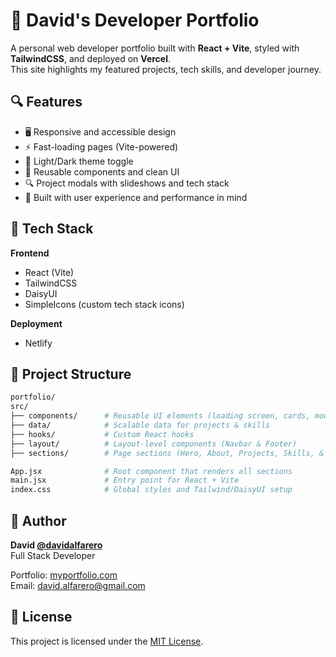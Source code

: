 # 💼 David's Developer Portfolio

A personal web developer portfolio built with **React + Vite**, styled with **TailwindCSS**, and deployed on **Vercel**.  
This site highlights my featured projects, tech skills, and developer journey.

## 🔍 Features

- 🖥️ Responsive and accessible design
- ⚡ Fast-loading pages (Vite-powered)
- 🎨 Light/Dark theme toggle
- 📁 Reusable components and clean UI
- 🔍 Project modals with slideshows and tech stack
- 🧠 Built with user experience and performance in mind

## 🚀 Tech Stack

**Frontend**

- React (Vite)
- TailwindCSS
- DaisyUI
- SimpleIcons (custom tech stack icons)

**Deployment**

- Netlify

## 📂 Project Structure

```bash
portfolio/
src/
├── components/      # Reusable UI elements (loading screen, cards, modal, button, sliders)
├── data/            # Scalable data for projects & skills
├── hooks/           # Custom React hooks
├── layout/          # Layout-level components (Navbar & Footer)
├── sections/        # Page sections (Hero, About, Projects, Skills, & Contact)

App.jsx              # Root component that renders all sections
main.jsx             # Entry point for React + Vite
index.css            # Global styles and Tailwind/DaisyUI setup


```

## 🧠 Author

**David [@davidalfarero](https://github.com/davidalfarero)**  
Full Stack Developer

Portfolio: [myportfolio.com](https://davidalfarero-portfolio.netlify.app/)  
Email: [david.alfarero@gmail.com](mailto:david.alfarero@gmail.com)

## 📜 License

This project is licensed under the [MIT License](LICENSE).
